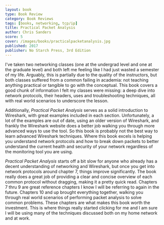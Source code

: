 ```yaml
---
layout: book
type: Book Review
category: Book Reviews
tags: [books, networking, tcp/ip]
title: Practical Packet Analysis
author: Chris Sanders
score: 5
cover: /images/books/practicalpacketanalysis.jpg
published: 2017
publisher: No Starch Press, 3rd Edition
---
```


I've taken two networking classes (one at the undergrad level and one at the graduate level) and both left me feeling like I had just wasted a semester of my life. Arguably, this is partially due to the quality of the instructors, but both classes suffered from a common failing in academia: not teaching anything practical or tangible to go with the conceptual. This book covers a good chunk of information I felt my classes were missing: a deep dive into network protocols, their headers, uses and troubleshooting techniques, all with real world scenarios to underscore the lesson. 

Additionally, <i>Practical Packet Analysis</i> serves as a solid introduction to Wireshark, with great examples included in each section. Unfortunately, a lot of the examples are out of date, using an older version of Wireshark, and frankly the Wireshark website does a better job walking you through more advanced ways to use the tool. So this book is probably not the best way to learn advanced Wireshark techniques. Where this book excels is helping you understand network protocols and how to break down packets to better understand the current health and security of your network regardless of the monitoring tool you are using. 

<i>Practical Packet Analysis</i> starts off a bit slow for anyone who already has a decent understanding of networking and Wireshark, but once you get into network protocols around chapter 7, things improve significantly. The book really does a great job of providing a clear and concise overview of each common protocol without dragging, making it a pretty quick read. Chapters 7 thru 9 are great reference chapters I know I will be referring to again in the future. Chapters 10 and up brought everything together, walking you through real world scenarios of performing packet analysis to solve common problems. These chapters are what makes this book worth the investment. This is where things really started clicking for me and I am sure I will be using many of the techniques discussed both on my home network and at work. 